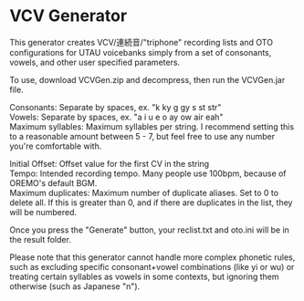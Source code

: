# VCV Generator
This generator creates VCV/連続音/"triphone" recording lists and OTO configurations for UTAU voicebanks simply from a set of consonants, vowels, and other user specified parameters.

To use, download VCVGen.zip and decompress, then run the VCVGen.jar file.

Consonants: Separate by spaces, ex. "k ky g gy s st str"<br>
Vowels: Separate by spaces, ex. "a i u e o ay ow air eah"<br>
Maximum syllables: Maximum syllables per string.  I recommend setting this to a reasonable amount between 5 - 7, but feel free to use any number you're comfortable with.

Initial Offset: Offset value for the first CV in the string<br>
Tempo: Intended recording tempo.  Many people use 100bpm, because of OREMO's default BGM.<br>
Maximum duplicates: Maximum number of duplicate aliases.  Set to 0 to delete all.  If this is greater than 0, and if there are duplicates in the list, they will be numbered.

Once you press the "Generate" button, your reclist.txt and oto.ini will be in the result folder.

Please note that this generator cannot handle more complex phonetic rules, such as excluding specific consonant+vowel combinations (like yi or wu) or treating certain syllables as vowels in some contexts, but ignoring them otherwise (such as Japanese "n").
